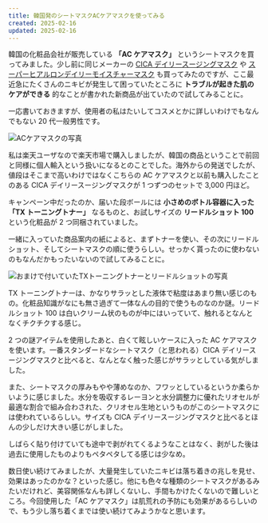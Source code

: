 ```yaml
---
title: 韓国発のシートマスクACケアマスクを使ってみる
created: 2025-02-16
updated: 2025-02-16
---
```


韓国の化粧品会社が販売している **「AC ケアマスク」** というシートマスクを買ってみました。少し前に同じメーカーの [CICA デイリースージングマスク](/blog/20240513/) や [スーパーヒアルロンデイリーモイスチャーマスク](/blog/20240709/) も買ってみたのですが、ここ最近急にたくさんのニキビが発生して困っていたところに **トラブルが起きた肌のケアができる** 的なことが書かれた新商品が出ていたので試してみることに。

一応書いておきますが、使用者の私はたいしてコスメとかに詳しいわけでもなんでもない 20 代一般男性です。

![ACケアマスクの写真](00fe799a-c579-4e15-0f1f-50ef12512e00)

私は楽天ユーザなので楽天市場で購入しましたが、韓国の商品ということで前回と同様に個人輸入という扱いになるとのことでした。海外からの発送でしたが、値段はそこまで高いわけではなくこちらの AC ケアマスクと以前も購入したことのある CICA デイリースージングマスクが 1 つずつのセットで 3,000 円ほど。

キャンペーン中だったのか、届いた段ボールには **小さめのボトル容器に入った「TX トーニングトナー」** なるものと、お試しサイズの **リードルショット 100** という化粧品が 2 つ同梱されていました。

一緒に入っていた商品案内の紙によると、まずトナーを使い、その次にリードルショット、そしてシートマスクの順に使うらしい。せっかく貰ったのに使わないのもなんだかもったいないので試してみることに。

![おまけで付いていたTXトーニングトナーとリードルショットの写真](94d0944f-2c47-464e-0ac4-1c86029d5e00)

TX トーニングトナーは、かなりサラッとした液体で粘度はあまり無い感じのもの。化粧品知識がなにも無さ過ぎて一体なんの目的で使うものなのか謎。リードルショット 100 は白いクリーム状のものが中にはいっていて、触れるとなんとなくチクチクする感じ。

2 つの謎アイテムを使用したあと、白くて眩しいケースに入った AC ケアマスクを使います。一番スタンダードなシートマスク（と思われる）CICA デイリースージングマスクと比べると、なんとなく触った感じがサラッとしている気がしました。

また、シートマスクの厚みもやや薄めなのか、フワッとしているというか柔らかいように感じました。水分を吸収するレーヨンと水分調整力に優れたリオセルが最適な割合で組み合わされた、クリオセル生地というものがこのシートマスクには使われているらしい。サイズも CICA デイリースージングマスクと比べるとほんの少しだけ大きい感じがしました。

しばらく貼り付けていても途中で剥がれてくるようなことはなく、剥がした後は過去に使用したものよりもペタペタしてる感じは少なめ。

数日使い続けてみましたが、大量発生していたニキビは落ち着きの兆しを見せ、効果はあったのかな？といった感じ。他にも色々な種類のシートマスクがあるみたいだけれど、美容関係なんも詳しくないし、手間もかけたくないので難しいところ。今回使用した「AC ケアマスク」は肌荒れの予防にも効果があるらしいので、もう少し落ち着くまでは使い続けてみようかなと思います。
